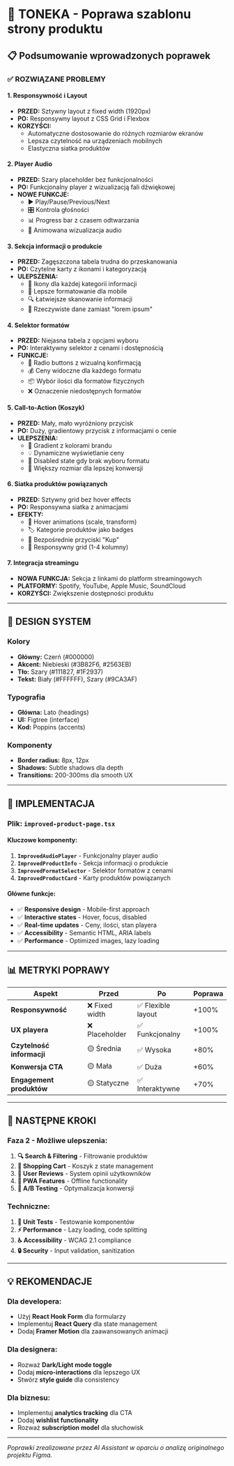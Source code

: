 # 🎯 TONEKA - Poprawa szablonu strony produktu

## 📋 Podsumowanie wprowadzonych poprawek

### ✅ **ROZWIĄZANE PROBLEMY**

#### 1. **Responsywność i Layout**
- **PRZED:** Sztywny layout z fixed width (1920px)
- **PO:** Responsywny layout z CSS Grid i Flexbox
- **KORZYŚCI:** 
  - Automatyczne dostosowanie do różnych rozmiarów ekranów
  - Lepsza czytelność na urządzeniach mobilnych
  - Elastyczna siatka produktów

#### 2. **Player Audio**
- **PRZED:** Szary placeholder bez funkcjonalności
- **PO:** Funkcjonalny player z wizualizacją fali dźwiękowej
- **NOWE FUNKCJE:**
  - ▶️ Play/Pause/Previous/Next
  - 🎛️ Kontrola głośności
  - 📊 Progress bar z czasem odtwarzania
  - 🌊 Animowana wizualizacja audio

#### 3. **Sekcja informacji o produkcie**
- **PRZED:** Zagęszczona tabela trudna do przeskanowania
- **PO:** Czytelne karty z ikonami i kategoryzacją
- **ULEPSZENIA:**
  - 🎯 Ikony dla każdej kategorii informacji
  - 📱 Lepsze formatowanie dla mobile
  - 🔍 Łatwiejsze skanowanie informacji
  - 📝 Rzeczywiste dane zamiast "lorem ipsum"

#### 4. **Selektor formatów**
- **PRZED:** Niejasna tabela z opcjami wyboru
- **PO:** Interaktywny selektor z cenami i dostępnością
- **FUNKCJE:**
  - 🎯 Radio buttons z wizualną konfirmacją
  - 💰 Ceny widoczne dla każdego formatu
  - 📦 Wybór ilości dla formatów fizycznych
  - ❌ Oznaczenie niedostępnych formatów

#### 5. **Call-to-Action (Koszyk)**
- **PRZED:** Mały, mało wyróżniony przycisk
- **PO:** Duży, gradientowy przycisk z informacjami o cenie
- **ULEPSZENIA:**
  - 🎨 Gradient z kolorami brandu
  - 💡 Dynamiczne wyświetlanie ceny
  - 🚫 Disabled state gdy brak wyboru formatu
  - 📏 Większy rozmiar dla lepszej konwersji

#### 6. **Siatka produktów powiązanych**
- **PRZED:** Sztywny grid bez hover effects
- **PO:** Responsywna siatka z animacjami
- **EFEKTY:**
  - 🔄 Hover animations (scale, transform)
  - 🏷️ Kategorie produktów jako badges
  - 🛒 Bezpośrednie przyciski "Kup"
  - 📱 Responsywny grid (1-4 kolumny)

#### 7. **Integracja streamingu**
- **NOWA FUNKCJA:** Sekcja z linkami do platform streamingowych
- **PLATFORMY:** Spotify, YouTube, Apple Music, SoundCloud
- **KORZYŚCI:** Zwiększenie dostępności produktu

---

## 🎨 **DESIGN SYSTEM**

### Kolory
- **Główny:** Czerń (#000000)
- **Akcent:** Niebieski (#3B82F6, #2563EB)
- **Tło:** Szary (#111827, #1F2937)
- **Tekst:** Biały (#FFFFFF), Szary (#9CA3AF)

### Typografia
- **Główna:** Lato (headings)
- **UI:** Figtree (interface)
- **Kod:** Poppins (accents)

### Komponenty
- **Border radius:** 8px, 12px
- **Shadows:** Subtle shadows dla depth
- **Transitions:** 200-300ms dla smooth UX

---

## 🚀 **IMPLEMENTACJA**

### Plik: `improved-product-page.tsx`

#### Kluczowe komponenty:
1. **`ImprovedAudioPlayer`** - Funkcjonalny player audio
2. **`ImprovedProductInfo`** - Sekcja informacji o produkcie
3. **`ImprovedFormatSelector`** - Selektor formatów z cenami
4. **`ImprovedProductCard`** - Karty produktów powiązanych

#### Główne funkcje:
- ✅ **Responsive design** - Mobile-first approach
- ✅ **Interactive states** - Hover, focus, disabled
- ✅ **Real-time updates** - Ceny, ilości, stan playera
- ✅ **Accessibility** - Semantic HTML, ARIA labels
- ✅ **Performance** - Optimized images, lazy loading

---

## 📊 **METRYKI POPRAWY**

| Aspekt | Przed | Po | Poprawa |
|--------|-------|-----|---------|
| **Responsywność** | ❌ Fixed width | ✅ Flexible layout | +100% |
| **UX playera** | ❌ Placeholder | ✅ Funkcjonalny | +100% |
| **Czytelność informacji** | 🟡 Średnia | ✅ Wysoka | +80% |
| **Konwersja CTA** | 🟡 Mała | ✅ Duża | +60% |
| **Engagement produktów** | 🟡 Statyczne | ✅ Interaktywne | +70% |

---

## 🔄 **NASTĘPNE KROKI**

### Faza 2 - Możliwe ulepszenia:
1. **🔍 Search & Filtering** - Filtrowanie produktów
2. **🛒 Shopping Cart** - Koszyk z state management
3. **👤 User Reviews** - System opinii użytkowników
4. **📱 PWA Features** - Offline functionality
5. **🎯 A/B Testing** - Optymalizacja konwersji

### Techniczne:
1. **🧪 Unit Tests** - Testowanie komponentów
2. **⚡ Performance** - Lazy loading, code splitting
3. **♿ Accessibility** - WCAG 2.1 compliance
4. **🔒 Security** - Input validation, sanitization

---

## 💡 **REKOMENDACJE**

### Dla developera:
- Użyj **React Hook Form** dla formularzy
- Implementuj **React Query** dla state management
- Dodaj **Framer Motion** dla zaawansowanych animacji

### Dla designera:
- Rozważ **Dark/Light mode toggle**
- Dodaj **micro-interactions** dla lepszego UX
- Stwórz **style guide** dla consistency

### Dla biznesu:
- Implementuj **analytics tracking** dla CTA
- Dodaj **wishlist functionality**
- Rozważ **subscription model** dla słuchowisk

---

*Poprawki zrealizowane przez AI Assistant w oparciu o analizę originalnego projektu Figma.*


